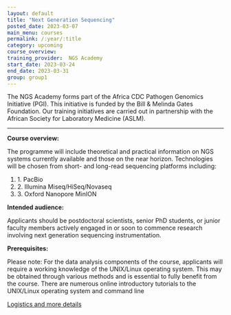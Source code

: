 ```yaml
---
layout: default
title: "Next Generation Sequencing"
posted_date: 2023-03-07
main_menu: courses
permalink: /:year/:title
category: upcoming
course_overview: 
training_provider:  NGS Academy
start_date: 2023-03-24
end_date: 2023-03-31
group: group1
---
```

  
<!-- ### SARS-CoV-2 NGS bioinformatics course 2021 -->
The NGS Academy forms part of the Africa CDC Pathogen Genomics Initiative (PGI). This initiative is funded by the Bill & Melinda Gates Foundation. Our training initiatives are carried out in partnership with the African Society for Laboratory Medicine (ASLM).
<hr>

<p align="left"><b >Course overview:</b></p>

 <p align="left">The programme will include theoretical and practical information on NGS systems currently available and those on the near horizon. Technologies will be chosen from short- and long-read sequencing platforms including:  
 <ol class="list-unstyled">
<li>1. PacBio</li>
<li>2. Illumina Miseq/HiSeq/Novaseq</li>
<li>3. Oxford Nanopore MinION</li>
</ol>
 <p>
<p align="left"><b class="text-left">Intended audience:</b></p>
<p>Applicants should be postdoctoral scientists, senior PhD students, or junior faculty members actively engaged in or soon to commence research involving next generation sequencing instrumentation. </p>

<p align="left"><b class="text-left">Prerequisites:</b></p>
<p>Please note: For the data analysis components of the course, applicants will require a working knowledge of the UNIX/Linux operating system. This may be obtained through various methods and is essential to fully benefit from the course. There are numerous online introductory tutorials to the UNIX/Linux operating system and command line </p>
<a href="https://coursesandconferences.wellcomeconnectingscience.org/event/next-generation-sequencing-20230324/" target="_blank">Logistics and more details</a>

